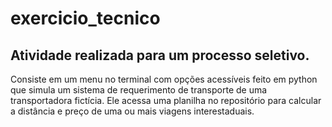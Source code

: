 # exercicio_tecnico
## Atividade realizada para um processo seletivo.
Consiste em um menu no terminal com opções acessíveis feito em python que simula um sistema de requerimento de transporte de uma transportadora fictícia. Ele acessa uma planilha no repositório para calcular a distância e preço de uma ou mais viagens interestaduais.
